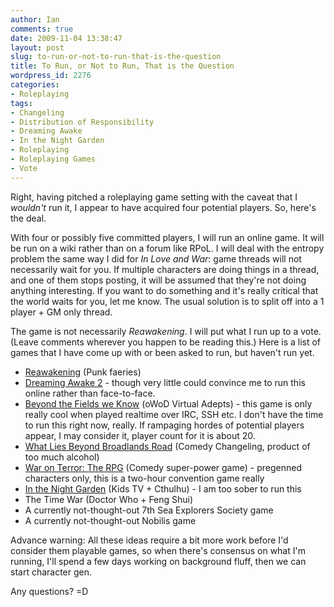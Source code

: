 ```yaml
---
author: Ian
comments: true
date: 2009-11-04 13:38:47
layout: post
slug: to-run-or-not-to-run-that-is-the-question
title: To Run, or Not to Run, That is the Question
wordpress_id: 2276
categories:
- Roleplaying
tags:
- Changeling
- Distribution of Responsibility
- Dreaming Awake
- In the Night Garden
- Roleplaying
- Roleplaying Games
- Vote
---
```


Right, having pitched a roleplaying game setting with the caveat that I _wouldn't_ run it, I appear to have acquired four potential players.  So, here's the deal.

With four or possibly five committed players, I will run an online game.  It will be run on a wiki rather than on a forum like RPoL.  I will deal with the entropy problem the same way I did for _In Love and War_: game threads will not necessarily wait for you.  If multiple characters are doing things in a thread, and one of them stops posting, it will be assumed that they're not doing anything interesting.  If you want to do something and it's really critical that the world waits for you, let me know.  The usual solution is to split off into a 1 player + GM only thread.

The game is not necessarily _Reawakening_.  I will put what I run up to a vote.  (Leave comments wherever you happen to be reading this.)  Here is a list of games that I have come up with or been asked to run, but haven't run yet.

  * [Reawakening](/rpgs/reawakening) (Punk faeries)
  * [Dreaming Awake 2](/rpgs/dreaming-awake-tabletop-game) - though very little could convince me to run this online rather than face-to-face.
  * [Beyond the Fields we Know](/fiction/catching-the-bug) (oWoD Virtual Adepts) - this game is only really cool when played realtime over IRC, SSH etc.  I don't have the time to run this right now, really.  If rampaging hordes of potential players appear, I may consider it, player count for it is about 20.
  * [What Lies Beyond Broadlands Road](/rpgs/what-lies-beyond-broadlands-road) (Comedy Changeling, product of too much alcohol)
  * [War on Terror: The RPG](/rpgs/war-on-terror-the-rpg) (Comedy super-power game) - pregenned characters only, this is a two-hour convention game really
  * [In the Night Garden](/rpgs/darkness-falls-in-the-night-garden) (Kids TV + Cthulhu) - I am too sober to run this
  * The Time War (Doctor Who + Feng Shui)
  * A currently not-thought-out 7th Sea Explorers Society game
  * A currently not-thought-out Nobilis game

Advance warning: All these ideas require a bit more work before I'd consider them playable games, so when there's consensus on what I'm running, I'll spend a few days working on background fluff, then we can start character gen.

Any questions? =D
